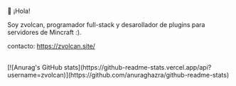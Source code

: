 👋 ¡Hola!

Soy zvolcan, programador full-stack y desarollador de plugins para servidores de Mincraft :).

contacto: https://zvolcan.site/

<br>
[![Anurag's GitHub stats](https://github-readme-stats.vercel.app/api?username=zvolcan)](https://github.com/anuraghazra/github-readme-stats)
